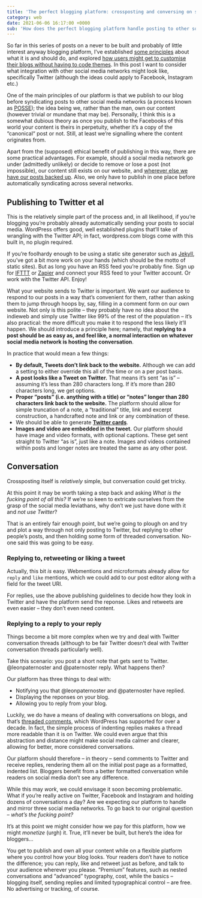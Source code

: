 ```yaml
---
title: 'The perfect blogging platform: crossposting and conversing on social media'
category: web
date: 2021-06-06 16:17:00 +0000
sub: 'How does the perfect blogging platform handle posting to other social media networks and the conversations that take place there? Perhaps the answer also offers a way to make money without tracking or ads.'
---
```


So far in this series of posts on a never to be built and probably of little interest anyway blogging platform, I’ve established [some principles](/posts/some-blogging-platform-principles/) about what it is and should do, and explored [how users might get to customise their blogs without having to code themes](/posts/perfect-blogging-through-typography/). In this post I want to consider what integration with other social media networks might look like, specifically Twitter (although the ideas could apply to Facebook, Instagram etc.)

One of the main principles of our platform is that we publish to our blog before syndicating posts to other social media networks (a process known as [POSSE](https://indieweb.org/POSSE)); the idea being we, rather than the man, own our content (however trivial or mundane that may be). Personally, I think this is a somewhat dubious theory as once you publish to the Facebooks of this world your content is theirs in perpetuity, whether it’s a copy of the “canonical“ post or not. Still, at least we’re signalling where the content originates from.

Apart from the (supposed) ethical benefit of publishing in this way, there are some practical advantages. For example, should a social media network go under (admittedly unlikely) or decide to remove or lose a post (not impossible), our content still exists on our website, and [wherever else we have our posts backed up](https://github.com/leonp/thisdaysportion/tree/master/_posts). Also, we only have to publish in one place before automatically syndicating across several networks.

## Publishing to Twitter et al

This is the relatively simple part of the process and, in all likelihood, if you’re blogging you’re probably already automatically sending your posts to social media. WordPress offers good, well established plugins that’ll take of wrangling with the Twitter API; in fact, wordpress.com blogs come with this built in, no plugin required.

If you’re foolhardy enough to be using a static site generator such as [Jekyll](https://jekyllrb.com), you’ve got a bit more work on your hands (which should be the motto of static sites). But as long you have an RSS feed you’re probably fine. Sign up for [IFTTT](https://ifttt.com) or [Zapier](https://zapier.com) and connect your RSS feed to your Twitter account. Or work with the Twitter API. Enjoy!

What your website sends to Twitter is important. We want our audience to respond to our posts in a way that’s convenient for them, rather than asking them to jump through hoops by, say, filling in a comment form on our own website. Not only is this polite – they probably have no idea about the indieweb and simply use Twitter like 99% of the rest of the population – it’s also practical: the more difficult you make it to respond the less likely it’ll happen. We should introduce a principle here; namely, that **replying to a post should be as easy as, and feel like, a normal interaction on whatever social media network is hosting the conversation**.

In practice that would mean a few things:

- **By default, Tweets don’t link back to the website.** Although we can add a setting to either override this all of the time or on a per post basis.
- **A post looks like a Tweet on Twitter.** That means it’s sent “as is” – assuming it’s less than 280 characters long. If it’s more than 280 characters long, we get options.
- **Proper “posts” (i.e. anything with a title) or “notes” longer than 280 characters link back to the website.** The platform should allow for simple truncation of a note, a “traditional” title, link and excerpt construction, a handcrafted note and link or any combination of these.
- We should be able to generate **[Twitter cards](https://developer.twitter.com/en/docs/twitter-for-websites/cards/guides/getting-started)**.
- **Images and video are embedded in the tweet.** Our platform should have image and video formats, with optional captions. These get sent straight to Twitter “as is”, just like a note. Images and videos contained within posts and longer notes are treated the same as any other post.

## Conversation

Crossposting itself is _relatively_ simple, but conversation could get tricky.

At this point it may be worth taking a step back and asking _What is the fucking point of all this?_ If we’re so keen to extricate ourselves from the grasp of the social media leviathans, why don’t we just have done with it and _not use Twitter_?

That is an entirely fair enough point, but we’re going to plough on and try and plot a way through not only posting to Twitter, but replying to other people’s posts, and then holding some form of threaded conversation. No-one said this was going to be easy.

### Replying to, retweeting or liking a tweet

Actually, this bit _is_ easy. Webmentions and microformats already allow for `reply` and `like` mentions, which we could add to our post editor along with a field for the tweet URI.

For replies, use the above publishing guidelines to decide how they look in Twitter and have the platform send the reponse. Likes and retweets are even easier – they don’t even need content.

### Replying to a reply to your reply

Things become a bit more complex when we try and deal with Twitter conversation threads (although to be fair Twitter doesn’t deal with Twitter conversation threads particularly well).

Take this scenario: you post a short note that gets sent to Twitter. @leonpaternoster and @paternoster reply. What happens then?

Our platform has three things to deal with:

- Notifying you that @leonpaternoster and @paternoster have replied.
- Displaying the reponses on your blog.
- Allowing you to reply from your blog.

Luckily, we do have a means of dealing with conversations on blogs, and that’s [threaded comments](https://demo.studiopress.com/genesis/threaded-comments.htm), which WordPress has supported for over a decade. In fact, the simple process of indenting replies makes a thread more readable than it is on Twitter. We could even argue that this abstraction and distance might make social media calmer and clearer, allowing for better, more considered conversations. 

Our platform should therefore – in theory – send comments to Twitter and receive replies, rendering them all on the initial post page as a formatted, indented list. Bloggers benefit from a better formatted conversation while readers on social media don’t see any difference.

While this may _work_, we could envisage it soon becoming problematic. What if you’re really active on Twitter, Facebook and Instagram and holding dozens of conversations a day? Are we expecting our platform to handle and mirror three social media networks. To go back to our original question – _what’s the fucking point?_

It’s at this point we might consider how we pay for this platform, how we might _monetize_ (urgh) it. True, it’ll never be built, but here’s the idea for bloggers...

You get to publish and own all your content while on a flexible platform where you control how your blog looks. Your readers don’t have to notice the difference; you can reply, like and retweet just as before, and talk to your audience wherever you please. “Premium” features, such as nested conversations and “advanced” typography,  cost, while the basics – blogging itself, sending replies and limited typographical control – are free. No advertising or tracking, of course.









